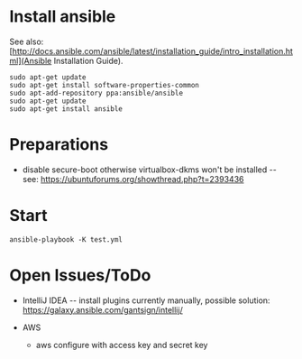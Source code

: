 # Install ansible
See also: [http://docs.ansible.com/ansible/latest/installation_guide/intro_installation.html](Ansible Installation Guide).

```
sudo apt-get update
sudo apt-get install software-properties-common
sudo apt-add-repository ppa:ansible/ansible
sudo apt-get update
sudo apt-get install ansible
```

# Preparations
- disable secure-boot otherwise virtualbox-dkms won't be installed
-- see: https://ubuntuforums.org/showthread.php?t=2393436

# Start 

```
ansible-playbook -K test.yml
```

# Open Issues/ToDo

- IntelliJ IDEA
-- install plugins currently manually, possible solution: https://galaxy.ansible.com/gantsign/intellij/ 

- AWS
  - aws configure with access key and secret key
